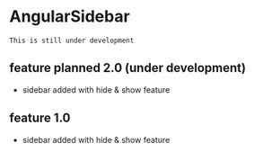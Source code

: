 # AngularSidebar

`This is still under development`

## feature planned 2.0 (under development)
- sidebar added with hide & show feature 

## feature 1.0
- sidebar added with hide & show feature